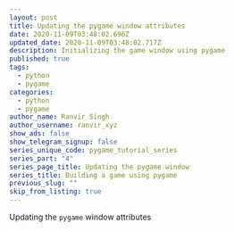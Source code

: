 ```yaml
---
layout: post
title: Updating the pygame window attributes
date: 2020-11-09T03:48:02.696Z
updated_date: 2020-11-09T03:48:02.717Z
description: Initializing the game window using pygame
published: true
tags:
  - python
  - pygame
categories:
  - python
  - pygame
author_name: Ranvir Singh
author_username: ranvir_xyz
show_ads: false
show_telegram_signup: false
series_unique_code: pygame_tutorial_series
series_part: "4"
series_page_title: Updating the pygame window
series_title: Building a game using pygame
previous_slug: ""
skip_from_listing: true
---
```

Updating the `pygame` window attributes